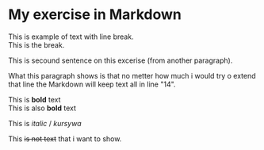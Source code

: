 <!-- Example of title -->
My exercise in Markdown
===
<!-- Here comes the table of content -->

<!-- Example of paragraph of text with line break -->

This is example of text with line break.  
This is the break.

This is secound sentence on this excerise (from another paragraph).

<!-- Example of another paragraph -->
What this paragraph shows is that no metter how much i would try o extend that line the Markdown will keep text all in line "14".
<!-- Example of bold -->
This is **bold** text  
This is also __bold__ text
<!-- Example of italic  -->
This is _italic_ / _kursywa_

This ~~is not text~~ that i want to show.
<!-- Example of headers -->

<!-- Example of external link -->

<!-- Example of link to another file -->

<!-- Example of an image -->

<!-- Example of an image with hover text -->

<!-- Example of equation or inline code -->

<!-- Example of a block of code -->

<!-- Example of code highlighting -->

<!-- Example of quote -->

<!-- Example of bullet list -->

<!-- Example of numbered list -->

<!-- Example of table -->

<!-- Paragraph after table -->